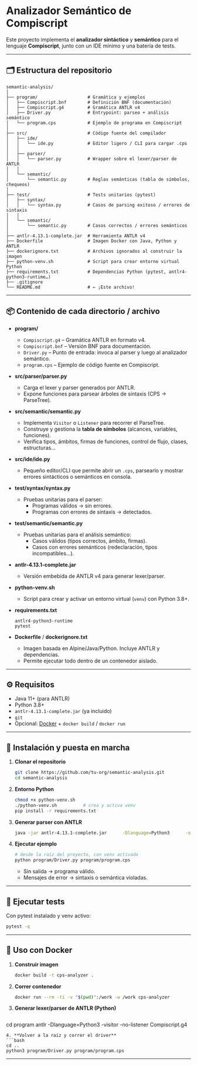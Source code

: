 # Analizador Semántico de Compiscript

Este proyecto implementa el **analizador sintáctico** y **semántico** para el lenguaje **Compiscript**, junto con un IDE mínimo y una batería de tests.

---

## 🗂 Estructura del repositorio

```text
semantic-analysis/
│
├── program/                   # Gramática y ejemplos
│   ├── Compiscript.bnf        # Definición BNF (documentación)
│   ├── Compiscript.g4         # Gramática ANTLR v4
│   ├── Driver.py              # Entrypoint: parseo + análisis semántico
│   └── program.cps            # Ejemplo de programa en Compiscript
│
├── src/                       # Código fuente del compilador
│   ├── ide/
│   │   └── ide.py             # Editor ligero / CLI para cargar .cps
│   │
│   ├── parser/
│   │   └── parser.py          # Wrapper sobre el lexer/parser de ANTLR
│   │
│   └── semantic/
│       └── semantic.py        # Reglas semánticas (tabla de símbolos, chequeos)
│
├── test/                      # Tests unitarios (pytest)
│   ├── syntax/
│   │   └── syntax.py          # Casos de parsing exitoso / errores de sintaxis
│   │
│   └── semantic/
│       └── semantic.py        # Casos correctos / errores semánticos
│
├── antlr-4.13.1-complete.jar  # Herramienta ANTLR v4
├── Dockerfile                 # Imagen Docker con Java, Python y ANTLR
├── dockerignore.txt           # Archivos ignorados al construir la imagen
├── python-venv.sh             # Script para crear entorno virtual Python
├── requirements.txt           # Dependencias Python (pytest, antlr4-python3-runtime…)
├── .gitignore
└── README.md                  # ← ¡Este archivo!
```

---

## 📦 Contenido de cada directorio / archivo

- **program/**  
  - `Compiscript.g4` – Gramática ANTLR en formato v4.  
  - `Compiscript.bnf` – Versión BNF para documentación.  
  - `Driver.py` – Punto de entrada: invoca al parser y luego al analizador semántico.  
  - `program.cps` – Ejemplo de código fuente en Compiscript.

- **src/parser/parser.py**  
  - Carga el lexer y parser generados por ANTLR.  
  - Expone funciones para parsear árboles de sintaxis (CPS → ParseTree).

- **src/semantic/semantic.py**  
  - Implementa `Visitor` o `Listener` para recorrer el ParseTree.  
  - Construye y gestiona la **tabla de símbolos** (alcances, variables, funciones).  
  - Verifica tipos, ámbitos, firmas de funciones, control de flujo, clases, estructuras…

- **src/ide/ide.py**  
  - Pequeño editor/CLI que permite abrir un `.cps`, parsearlo y mostrar errores sintácticos o semánticos en consola.

- **test/syntax/syntax.py**  
  - Pruebas unitarias para el parser:  
    - Programas válidos → sin errores.  
    - Programas con errores de sintaxis → detectados.

- **test/semantic/semantic.py**  
  - Pruebas unitarias para el análisis semántico:  
    - Casos válidos (tipos correctos, ámbito, firmas).  
    - Casos con errores semánticos (redeclaración, tipos incompatibles…).

- **antlr-4.13.1-complete.jar**  
  - Versión embebida de ANTLR v4 para generar lexer/parser.

- **python-venv.sh**  
  - Script para crear y activar un entorno virtual (`venv`) con Python 3.8+.

- **requirements.txt**  
  ```text
  antlr4-python3-runtime
  pytest
  ```

- **Dockerfile** / **dockerignore.txt**  
  - Imagen basada en Alpine/Java/Python. Incluye ANTLR y dependencias.  
  - Permite ejecutar todo dentro de un contenedor aislado.

---

## ⚙️ Requisitos

- Java 11+ (para ANTLR)  
- Python 3.8+  
- `antlr-4.13.1-complete.jar` (ya incluido)  
- `git`  
- Opcional: [Docker](https://www.docker.com/) + `docker build` / `docker run`  

---

## 🚀 Instalación y puesta en marcha

1. **Clonar el repositorio**  
   ```bash
   git clone https://github.com/tu-org/semantic-analysis.git
   cd semantic-analysis
   ```

2. **Entorno Python**  
   ```bash
   chmod +x python-venv.sh
   ./python-venv.sh          # crea y activa venv
   pip install -r requirements.txt
   ```

3. **Generar parser con ANTLR**  
   ```bash
   java -jar antlr-4.13.1-complete.jar      -Dlanguage=Python3      -o src/parser/program      program/Compiscript.g4
   ```

4. **Ejecutar ejemplo**  
   ```bash
   # desde la raíz del proyecto, con venv activado
   python program/Driver.py program/program.cps
   ```
   - Sin salida → programa válido.  
   - Mensajes de error → sintaxis o semántica violadas.

---

## 🔧 Ejecutar tests

Con pytest instalado y venv activo:
```bash
pytest -q
```

---

## 🐳 Uso con Docker

1. **Construir imagen**  
   ```bash
   docker build -t cps-analyzer .
   ```
2. **Correr contenedor**  
   ```bash
   docker run --rm -ti -v "$(pwd)":/work -w /work cps-analyzer
   ```
3. **Generar lexer/parser de ANTLR (Python)**  
   ```bash
  cd program
  antlr -Dlanguage=Python3 -visitor -no-listener Compiscript.g4
   ```
4. **Volver a la raíz y correr el driver**  
   ```bash
  cd ..
  python3 program/Driver.py program/program.cps
   ```

---

